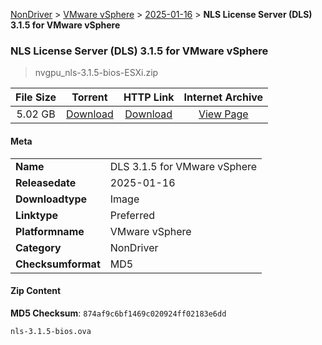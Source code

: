
[NonDriver](/README.md)  >  [VMware vSphere](/index/NonDriver/VMware_vSphere.md)  >  [2025-01-16](/index/NonDriver/VMware_vSphere/2025-01-16.md)  >  **NLS License Server (DLS) 3.1.5 for VMware vSphere**


###    NLS License Server (DLS) 3.1.5 for VMware vSphere

> nvgpu_nls-3.1.5-bios-ESXi.zip   


| **File Size** | **Torrent**  | **HTTP Link** | **Internet Archive** |
|:-------------:|:------------:|:-------------:|:--------------------:|
| 5.02 GB |  [Download](https://archive.org/download/nvgpu_nls-3.1.5-bios-ESXi.zip/nvgpu_nls-3.1.5-bios-ESXi.zip_archive.torrent)       | [Download](https://archive.org/compress/nvgpu_nls-3.1.5-bios-ESXi.zip) | [View Page](https://archive.org/details/nvgpu_nls-3.1.5-bios-ESXi.zip)       |

#### Meta

<table>
<tr><td><strong>Name</strong></td><td>DLS 3.1.5 for VMware vSphere</td></tr>
<tr><td><strong>Releasedate</strong></td><td>2025-01-16</td></tr>
<tr><td><strong>Downloadtype</strong></td><td>Image</td></tr>
<tr><td><strong>Linktype</strong></td><td>Preferred</td></tr>
<tr><td><strong>Platformname</strong></td><td>VMware vSphere</td></tr>
<tr><td><strong>Category</strong></td><td>NonDriver</td></tr>
<tr><td><strong>Checksumformat</strong></td><td>MD5</td></tr>
</table>

#### Zip Content

**MD5 Checksum**: `874af9c6bf1469c020924ff02183e6dd`

```text
nls-3.1.5-bios.ova
```